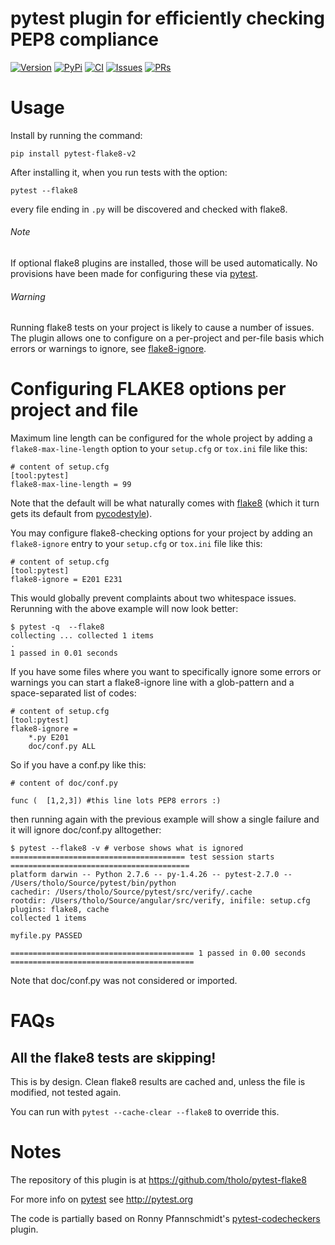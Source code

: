 pytest plugin for efficiently checking PEP8 compliance
===============

[![Version](https://img.shields.io/pypi/v/pytest-flake8-v2.svg)](https://pypi.python.org/pypi/pytest-flake8-v2)
[![PyPi](https://img.shields.io/pypi/status/pytest-flake8-v2.svg)](https://pypi.python.org/pypi/pytest-flake8-v2)
[![CI](https://github.com/VRGhost/pytest-flake8/actions/workflows/main.yml/badge.svg)](https://github.com/VRGhost/pytest-flake8/actions/workflows/main.yml)
[![Issues](https://img.shields.io/github/issues/VRGhost/pytest-flake8.svg)](https://github.com/VRGhost/pytest-flake8/issues)
[![PRs](https://img.shields.io/github/issues-pr/VRGhost/pytest-flake8.svg)](https://github.com/VRGhost/pytest-flake8/pulls)

Usage
=====

Install by running the command:

    pip install pytest-flake8-v2

After installing it, when you run tests with the option:

    pytest --flake8

every file ending in `.py` will be discovered and checked with flake8.

###### Note

If optional flake8 plugins are installed, those will be used
automatically. No provisions have been made for configuring these via
[pytest](http://pytest.org).


###### Warning


Running flake8 tests on your project is likely to cause a number of
issues. The plugin allows one to configure on a per-project and per-file
basis which errors or warnings to ignore, see
[flake8-ignore](#flake8-ignore).


Configuring FLAKE8 options per project and file
===============================================

Maximum line length can be configured for the whole project by adding a
`flake8-max-line-length` option to your `setup.cfg` or `tox.ini` file
like this:

    # content of setup.cfg
    [tool:pytest]
    flake8-max-line-length = 99

Note that the default will be what naturally comes with
[flake8](https://pypi.python.org/pypi/flake8) (which it turn gets its
default from [pycodestyle](https://pypi.python.org/pypi/pycodestyle)).

You may configure flake8-checking options for your project by adding an
`flake8-ignore` entry to your `setup.cfg` or `tox.ini` file like this:

    # content of setup.cfg
    [tool:pytest]
    flake8-ignore = E201 E231

This would globally prevent complaints about two whitespace issues.
Rerunning with the above example will now look better:

    $ pytest -q  --flake8
    collecting ... collected 1 items
    .
    1 passed in 0.01 seconds

If you have some files where you want to specifically ignore some errors
or warnings you can start a flake8-ignore line with a glob-pattern and a
space-separated list of codes:

    # content of setup.cfg
    [tool:pytest]
    flake8-ignore = 
        *.py E201
        doc/conf.py ALL

So if you have a conf.py like this:

    # content of doc/conf.py

    func (  [1,2,3]) #this line lots PEP8 errors :)

then running again with the previous example will show a single failure
and it will ignore doc/conf.py alltogether:

    $ pytest --flake8 -v # verbose shows what is ignored
    ======================================= test session starts ========================================
    platform darwin -- Python 2.7.6 -- py-1.4.26 -- pytest-2.7.0 -- /Users/tholo/Source/pytest/bin/python
    cachedir: /Users/tholo/Source/pytest/src/verify/.cache
    rootdir: /Users/tholo/Source/angular/src/verify, inifile: setup.cfg
    plugins: flake8, cache
    collected 1 items

    myfile.py PASSED

    ========================================= 1 passed in 0.00 seconds =========================================

Note that doc/conf.py was not considered or imported.

FAQs
====

All the flake8 tests are skipping!
----------------------------------

This is by design. Clean flake8 results are cached and, unless the file
is modified, not tested again.

You can run with `pytest --cache-clear --flake8` to override this.

Notes
=====

The repository of this plugin is at
<https://github.com/tholo/pytest-flake8>

For more info on [pytest](http://pytest.org) see <http://pytest.org>

The code is partially based on Ronny Pfannschmidt\'s
[pytest-codecheckers](https://pypi.python.org/pypi/pytest-codecheckers)
plugin.

